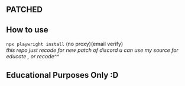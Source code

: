 ## PATCHED

## How to use
```npx playwright install```
(no proxy)(email verify)<br>
*this repo just recode for new patch of discord
 u can use my source for educate , or recode^^*


## Educational Purposes Only :D 

